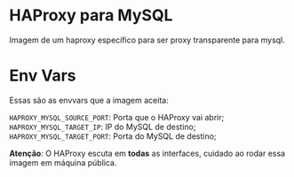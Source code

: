 # HAProxy para MySQL


Imagem de um haproxy específico para ser proxy transparente para mysql.


# Env Vars

Essas são as envvars que a imagem aceita:

`HAPROXY_MYSQL_SOURCE_PORT`: Porta que o HAProxy vai abrir;
`HAPROXY_MYSQL_TARGET_IP`: IP do MySQL de destino;
`HAPROXY_MYSQL_TARGET_PORT`: Porta do MySQL de destino;

**Atenção**: O HAProxy escuta em **todas** as interfaces, cuidado ao rodar essa imagem em máquina pública.
